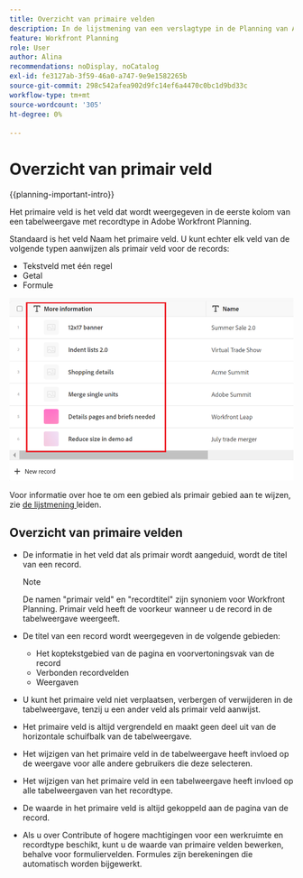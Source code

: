 ```yaml
---
title: Overzicht van primaire velden
description: In de lijstmening van een verslagtype in de Planning van Adobe Workfront, kunt u een single-line tekst, aantal, of formulegebied als primair gebied aanwijzen. Het primaire veld wordt de titel van de records van dat type.
feature: Workfront Planning
role: User
author: Alina
recommendations: noDisplay, noCatalog
exl-id: fe3127ab-3f59-46a0-a747-9e9e1582265b
source-git-commit: 298c542afea902d9fc14ef6a4470c0bc1d9bd33c
workflow-type: tm+mt
source-wordcount: '305'
ht-degree: 0%

---
```



# Overzicht van primair veld

<!--<span class="preview">The highlighted information on this page refers to functionality not yet generally available. It is available only in the Preview environment for all customers. After the monthly releases to Production, the same features are also available in the Production environment for customers who enabled fast releases. </span>   

<span class="preview">For information about fast releases, see [Enable or disable fast releases for your organization](/help/quicksilver/administration-and-setup/set-up-workfront/configure-system-defaults/enable-fast-release-process.md). </span>-->

{{planning-important-intro}}

Het primaire veld is het veld dat wordt weergegeven in de eerste kolom van een tabelweergave met recordtype in Adobe Workfront Planning.

Standaard is het veld Naam het primaire veld. U kunt echter elk veld van de volgende typen aanwijzen als primair veld voor de records:

* Tekstveld met één regel
* Getal
* Formule

![ Een ander tekstgebied als primair benadrukt gebied ](assets/another-text-field-as-a-primary-field-highlighted.png)

Voor informatie over hoe te om een gebied als primair gebied aan te wijzen, zie [ de lijstmening ](/help/quicksilver/planning/views/manage-the-table-view.md) leiden.

## Overzicht van primaire velden

* De informatie in het veld dat als primair wordt aangeduid, wordt de titel van een record.

  >[!NOTE]
  >
  >    De namen &quot;primair veld&quot; en &quot;recordtitel&quot; zijn synoniem voor Workfront Planning. Primair veld heeft de voorkeur wanneer u de record in de tabelweergave weergeeft.


* De titel van een record wordt weergegeven in de volgende gebieden:

   * Het koptekstgebied van de pagina en voorvertoningsvak van de record
   * Verbonden recordvelden
   * Weergaven
* U kunt het primaire veld niet verplaatsen, verbergen of verwijderen in de tabelweergave, tenzij u een ander veld als primair veld aanwijst.
* Het primaire veld is altijd vergrendeld en maakt geen deel uit van de horizontale schuifbalk van de tabelweergave.
* Het wijzigen van het primaire veld in de tabelweergave heeft invloed op de weergave voor alle andere gebruikers die deze selecteren.
* Het wijzigen van het primaire veld in een tabelweergave heeft invloed op alle tabelweergaven van het recordtype.
* De waarde in het primaire veld is altijd gekoppeld aan de pagina van de record.
* Als u over Contribute of hogere machtigingen voor een werkruimte en recordtype beschikt, kunt u de waarde van primaire velden bewerken, behalve voor formuliervelden. Formules zijn berekeningen die automatisch worden bijgewerkt.
